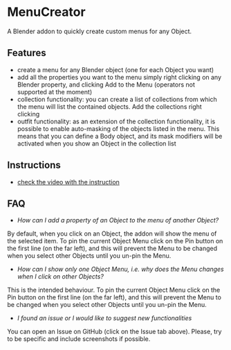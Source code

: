 # MenuCreator
A Blender addon to quickly create custom menus for any Object.

## Features
- create a menu for any Blender object (one for each Object you want)
- add all the properties you want to the menu simply right clicking on any Blender property, and clicking Add to the Menu (operators not supported at the moment)
- collection functionality: you can create a list of collections from which the menu will list the contained objects. Add the collections right clicking 
- outfit functionality: as an extension of the collection functionality, it is possible to enable auto-masking of the objects listed in the menu. This means that you can define a Body object, and its mask modifiers will be activated when you show an Object in the collection list

## Instructions
- [check the video with the instruction](https://gofile.io/d/NPrmDS)

## FAQ
- *How can I add a property of an Object to the menu of another Object?*

By default, when you click on an Object, the addon will show the menu of the selected item. To pin the current Object Menu click on the Pin button on the first line (on the far left), and this will prevent the Menu to be changed when you select other Objects until you un-pin the Menu.

- *How can I show only one Object Menu, i.e. why does the Menu changes when I click on other Objects?*

This is the intended behaviour. To pin the current Object Menu click on the Pin button on the first line (on the far left), and this will prevent the Menu to be changed when you select other Objects until you un-pin the Menu.

- *I found an issue or I would like to suggest new functionalities*

You can open an Issue on GitHub (click on the Issue tab above). Please, try to be specific and include screenshots if possible.
